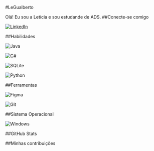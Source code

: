 #LeGualberto

Olá! Eu sou a Letícia e sou estudande de ADS.
##Conecte-se comigo

[![LinkedIn](https://img.shields.io/badge/LinkedIn-0077B5?style=for-the-badge&logo=linkedin&logoColor=white)](https://www.linkedin.com/in/leticiagualberto/)

##Habilidades

![Java](https://img.shields.io/badge/java-%23ED8B00.svg?style=for-the-badge&logo=openjdk&logoColor=white)

![C#](https://img.shields.io/badge/C%23-239120?style=for-the-badge&logo=c-sharp&logoColor=white)

![SQLite](https://img.shields.io/badge/SQLite-000?style=for-the-badge&logo=sqlite&logoColor=07405E)

![Python](https://img.shields.io/badge/python-3670A0?style=for-the-badge&logo=python&logoColor=ffdd54)

##Ferramentas

![Figma](https://img.shields.io/badge/Figma-696969?style=for-the-badge&logo=figma&logoColor=figma)

![Git](https://img.shields.io/badge/GIT-E44C30?style=for-the-badge&logo=git&logoColor=white)

##Sistema Operacional

![Windows](https://img.shields.io/badge/Windows-000?style=for-the-badge&logo=windows&logoColor=2CA5E0)


##GitHub Stats


##Minhas contribuições 